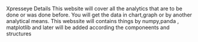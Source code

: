 Xpresseye Details
This website will cover all the analytics that are to be done or was done before.
You will get the data in chart,graph or by another analytical means.
This webssite will contains things by numpy,panda , matplotlib  and later will be added according the componeents and structures
